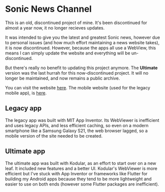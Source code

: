 # Sonic News Channel
This is an old, discontinued project of mine. It's been discontinued for almost a year now, it no longer recieves updates.

It was intended to give you the latest and greatest Sonic news, however due to personal issues (and how much effort maintaining a news website takes), it is now discontinued. However,
because the apps all use a WebView, this means I can simply update the website and everything will be un-discontinued.

But there's really no benefit to updating this project anymore. The **Ultimate** version was the last hurrah for this now-discontinued project. It will no longer be maintained, and now remains a public archive.

You can visit the website [here](https://sites.google.com/view/sonicnews-snc/home).
The mobile website (used for the legacy mobile app), is [here](https://sites.google.com/view/snc-mobile/home).

## Legacy app
The legacy app was built with MIT App Inventor. Its WebViewer is inefficient and uses legacy APIs, and less efficient caching, so even on a modern smartphone like a Samsung Galaxy S21,
the web browser lagged, so a mobile version of the site needed to be created.

## Ultimate app
The ultimate app was built with Kodular, as an effort to start over on a new leaf. It included new features and a better UI. Kodular's WebViewer is more efficient but I've stuck with App
Inventor or frameworks like Flutter for building my Android apps because they tend to be more lightweight and easier to use on both ends (however some Flutter packages are inefficient).
